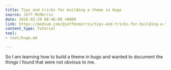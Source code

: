```yaml
---
title: Tips and tricks for building a theme in Hugo
source: Jeff McMorris
date: 2016-02-29 08:46:00 +0000
link: https://medium.com/@jeffmcmorris/tips-and-tricks-for-building-a-theme-in-hugo-4806bdd747d7
content_type: Tutorial
tool:
- tool/hugo.md

---
```

So I am learning how to build a theme in hugo and wanted to document the things I found that were not obvious to me.





